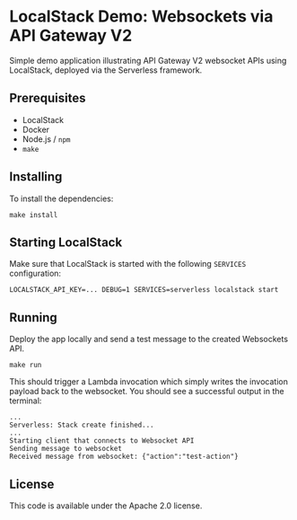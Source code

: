 # LocalStack Demo: Websockets via API Gateway V2

Simple demo application illustrating API Gateway V2 websocket APIs using LocalStack, deployed via the Serverless framework.

## Prerequisites

* LocalStack
* Docker
* Node.js / `npm`
* `make`

## Installing

To install the dependencies:
```
make install
```

## Starting LocalStack

Make sure that LocalStack is started with the following `SERVICES` configuration:
```
LOCALSTACK_API_KEY=... DEBUG=1 SERVICES=serverless localstack start
```

## Running

Deploy the app locally and send a test message to the created Websockets API.
```
make run
```

This should trigger a Lambda invocation which simply writes the invocation payload back to the websocket. You should see a successful output in the terminal:
```
...
Serverless: Stack create finished...
...
Starting client that connects to Websocket API
Sending message to websocket
Received message from websocket: {"action":"test-action"}
```

## License

This code is available under the Apache 2.0 license.
